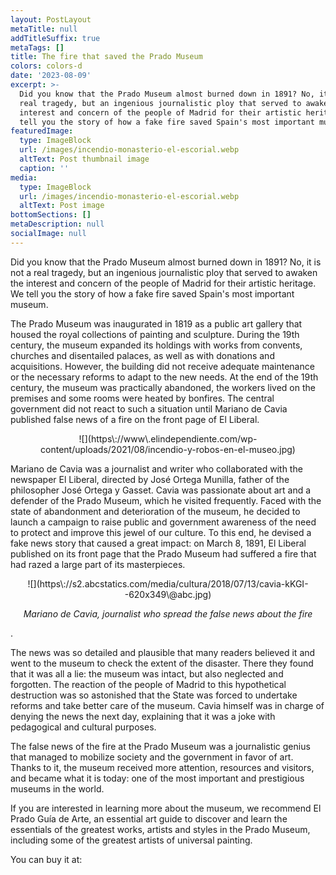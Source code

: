 ```yaml
---
layout: PostLayout
metaTitle: null
addTitleSuffix: true
metaTags: []
title: The fire that saved the Prado Museum
colors: colors-d
date: '2023-08-09'
excerpt: >-
  Did you know that the Prado Museum almost burned down in 1891? No, it is not a
  real tragedy, but an ingenious journalistic ploy that served to awaken the
  interest and concern of the people of Madrid for their artistic heritage. We
  tell you the story of how a fake fire saved Spain's most important museum.
featuredImage:
  type: ImageBlock
  url: /images/incendio-monasterio-el-escorial.webp
  altText: Post thumbnail image
  caption: ''
media:
  type: ImageBlock
  url: /images/incendio-monasterio-el-escorial.webp
  altText: Post image
bottomSections: []
metaDescription: null
socialImage: null
---
```

Did you know that the Prado Museum almost burned down in 1891? No, it is not a real tragedy, but an ingenious journalistic ploy that served to awaken the interest and concern of the people of Madrid for their artistic heritage. We tell you the story of how a fake fire saved Spain's most important museum.

The Prado Museum was inaugurated in 1819 as a public art gallery that housed the royal collections of painting and sculpture. During the 19th century, the museum expanded its holdings with works from convents, churches and disentailed palaces, as well as with donations and acquisitions. However, the building did not receive adequate maintenance or the necessary reforms to adapt to the new needs. At the end of the 19th century, the museum was practically abandoned, the workers lived on the premises and some rooms were heated by bonfires. The central government did not react to such a situation until Mariano de Cavia published false news of a fire on the front page of El Liberal.

<center>![](https\://www\.elindependiente.com/wp-content/uploads/2021/08/incendio-y-robos-en-el-museo.jpg)</center>

Mariano de Cavia was a journalist and writer who collaborated with the newspaper El Liberal, directed by José Ortega Munilla, father of the philosopher José Ortega y Gasset. Cavia was passionate about art and a defender of the Prado Museum, which he visited frequently. Faced with the state of abandonment and deterioration of the museum, he decided to launch a campaign to raise public and government awareness of the need to protect and improve this jewel of our culture. To this end, he devised a fake news story that caused a great impact: on March 8, 1891, El Liberal published on its front page that the Prado Museum had suffered a fire that had razed a large part of its masterpieces.

<center>![](https\://s2.abcstatics.com/media/cultura/2018/07/13/cavia-kKGI--620x349\@abc.jpg)

*Mariano de Cavia, journalist who spread the false news about the fire*</center>.

The news was so detailed and plausible that many readers believed it and went to the museum to check the extent of the disaster. There they found that it was all a lie: the museum was intact, but also neglected and forgotten. The reaction of the people of Madrid to this hypothetical destruction was so astonished that the State was forced to undertake reforms and take better care of the museum. Cavia himself was in charge of denying the news the next day, explaining that it was a joke with pedagogical and cultural purposes.

The false news of the fire at the Prado Museum was a journalistic genius that managed to mobilize society and the government in favor of art. Thanks to it, the museum received more attention, resources and visitors, and became what it is today: one of the most important and prestigious museums in the world.

If you are interested in learning more about the museum, we recommend El Prado Guía de Arte, an essential art guide to discover and learn the essentials of the greatest works, artists and styles in the Prado Museum, including some of the greatest artists of universal painting.

You can buy it at:
